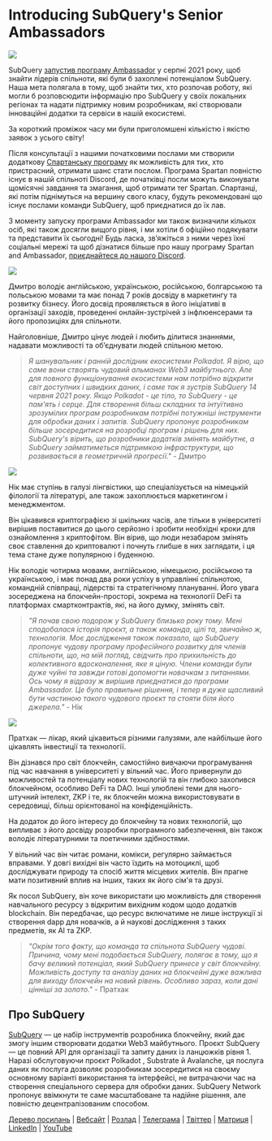 # Introducing SubQuery's Senior Ambassadors

![](https://miro.medium.com/max/1400/0*E059TXajzXqkqW2g)

SubQuery [запустив програму Ambassador](./20210713-Introducing-the-SubQuery-Ambassador-Program.md) у серпні 2021 року, щоб знайти лідерів спільноти, які були б захоплені потенціалом SubQuery. Наша мета полягала в тому, щоб знайти тих, хто розпочав роботу, які могли б розповсюдити інформацію про SubQuery у своїх локальних регіонах та надати підтримку новим розробникам, які створювали інноваційні додатки та сервіси в нашій екосистемі.

За короткий проміжок часу ми були приголомшені кількістю і якістю заявок з усього світу!

Після консультації з нашими початковими послами ми створили додаткову [Спартанську програму](./20211101-spartan-programme.md) як можливість для тих, хто пристрасний, отримати шанс стати послом. Програма Spartan повністю існує в нашій спільноті Discord, де початківці посли можуть виконувати щомісячні завдання та змагання, щоб отримати тег Spartan. Спартанці, які потім піднімуться на вершину свого класу, будуть рекомендовані що існує послами команди SubQuery, щоб приєднатися до їх лав.

З моменту запуску програми Ambassador ми також визначили кількох осіб, які також досягли вищого рівня, і ми хотіли б офіційно подякувати та представити їх сьогодні! Будь ласка, зв’яжіться з ними через їхні соціальні мережі та щоб дізнатися більше про нашу програму Spartan and Ambassador, [приєднайтеся до нашого Discord](https://discord.com/invite/subquery).

![](https://miro.medium.com/max/1400/0*I0VcN-hdcTZzeA6l)

Дмитро володіє англійською, українською, російською, болгарською та польською мовами та має понад 7 років досвіду в маркетингу та розвитку бізнесу. Його досвід проявляється в його ініціативі в організації заходів, проведенні онлайн-зустрічей з інфлюенсерами та його пропозиціях для спільноти.

Найголовніше, Дмитро цінує людей і любить ділитися знаннями, надавати можливості та об’єднувати людей спільною метою.

> _Я шанувальник і ранній дослідник екосистеми Polkadot. Я вірю, що саме вони створять чудовий альманах Web3 майбутнього. Але для повного функціонування екосистеми нам потрібно відкрити світ доступних і швидких даних, і саме так я зустрів SubQuery 14 червня 2021 року. Якщо Polkadot - це тіло, то SubQuery - це пам'ять і серце. Для створення більш складних та інтуїтивно зрозумілих програм розробникам потрібні потужніші інструменти для обробки даних і запитів. SubQuery пропонує розробникам більше зосередитися на розробці програм і рішень для них. SubQuery's вірить, що розробники додатків змінять майбутнє, а SubQuery займатиметься підтримкою інфраструктури, що розвивається в геометричній прогресії."_ - Дмитро

![](https://miro.medium.com/max/1400/0*fh2pBSbhmMkXWYqz)

Нік має ступінь в галузі лінгвістики, що спеціалізується на німецькій філології та літературі, але також захоплюється маркетингом і менеджментом.

Він цікавився криптографією зі шкільних часів, але тільки в університеті вирішив поставитися до цього серйозно і зробити необхідні кроки для ознайомлення з криптофітом. Він вірив, що люди незабаром змінять своє ставлення до криптовалют і почнуть глибше в них заглядати, і ця тема стане дуже популярною і буденною.

Нік володіє чотирма мовами, англійською, німецькою, російською та українською, і має понад два роки успіху в управлінні спільнотою, командній співпраці, лідерстві та стратегічному плануванні. Його увага зосереджена на блокчейн-просторі, зокрема на технології DeFi та платформах смартконтрактів, які, на його думку, змінять світ.

> _"Я почав свою подорож у SubQuery близько року тому. Мені сподобалася історія проєкт, а також команда, цілі та, звичайно ж, технологія. Моє дослідження також показало, що SubQuery пропонує чудову програму професійного розвитку для членів спільноти, що, на мій погляд, свідчить про прихильність до колективного вдосконалення, яке я ціную. Члени команди були дуже чуйні та завжди готові допомогти новачкам з питаннями. Ось чому я відразу ж вирішив приєднатися до програми Ambassador. Це було правильне рішення, і тепер я дуже щасливий бути частиною такого чудового проєкт та стояти біля його джерела."_ - Нік

![](https://miro.medium.com/max/1400/0*UAl7Xw8tJuJ44SrF)

Пратхак — лікар, який цікавиться різними галузями, але найбільше його цікавлять інвестиції та технології.

Він дізнався про світ блокчейн, самостійно вивчаючи програмування під час навчання в університеті у вільний час. Його привернули до можливостей та потенціалу нових технологій та він глибоко захопився блокчейном, особливо DeFi та DAO. Інші улюблені теми для нього-штучний інтелект, ZKP і те, як блокчейн можна використовувати в середовищі, більш орієнтованої на конфіденційність.

На додаток до його інтересу до блокчейну та нових технологій, що випливає з його досвіду розробки програмного забезпечення, він також володіє літературними та поетичними здібностями.

У вільний час він читає романи, комікси, регулярно займається вправами. У довгі вихідні він часто їздить на мотоциклі, щоб досліджувати природу та спосіб життя місцевих жителів. Він прагне мати позитивний вплив на інших, таких як його сім'я та друзі.

Як посол SubQuery, він хоче використати цю можливість для створення навчального ресурсу з відкритим вихідним кодом щодо додатків blockchain. Він передбачає, що ресурс включатиме не лише інструкції зі створення dapp для новачків, а й наукові дослідження з таких предметів, як AI та ZKP.

> _"Окрім того факту, що команда та спільнота SubQuery чудові. Причина, чому мені подобається SubQuery, полягає в тому, що я бачу великий потенціал, який SubQuery принесе у світ блокчейну. Можливість доступу та аналізу даних на блокчейні дуже важлива для виходу блокчейн на новий рівень. Особливо зараз, коли дані цінніші за золото."_ - Пратхак

## Про SubQuery

[SubQuery](https://subquery.network) — це набір інструментів розробника блокчейну, який дає змогу іншим створювати додатки Web3 майбутнього. Проєкт SubQuery — це повний API для організації та запиту даних із ланцюжків рівня 1. Наразі обслуговуючи проєкт Polkadot , Substrate й Avalanche, ця послуга даних як послуга дозволяє розробникам зосередитися на своєму основному варіанті використання та інтерфейсі, не витрачаючи час на створення спеціального сервера для обробки даних. SubQuery Network пропонує ввімкнути те саме масштабоване та надійне рішення, але повністю децентралізованим способом.

[Дерево посилань](https://linktr.ee/subquerynetwork) | [Вебсайт](https://subquery.network/) | [Розлад](https://discord.com/invite/78zg8aBSMG) | [Телеграма](https://t.me/subquerynetwork) | [Твіттер](https://twitter.com/subquerynetwork) | [Матриця](https://matrix.to/#/#subquery:matrix.org) | [LinkedIn](https://www.linkedin.com/company/subquery) | [YouTube](https://www.youtube.com/channel/UCi1a6NUUjegcLHDFLr7CqLw)
